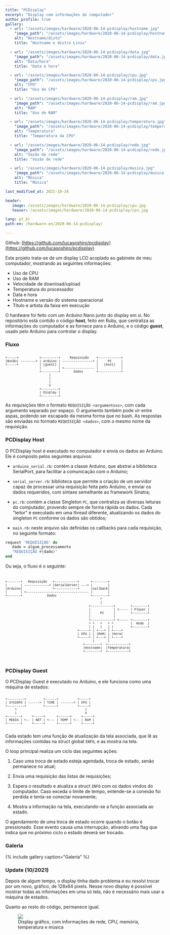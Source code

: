 ```yaml
---
title: "PCDisplay"
excerpt: "Display com informações do computador"
author_profile: true
gallery:
  - url: "/assets/images/hardware/2020-06-14-pcdisplay/hostname.jpg"
    "image_path": "/assets/images/hardware/2020-06-14-pcdisplay/hostname.jpg"
    alt: "Hostname/disto"
    title: "Hostname e distro Linux"

  - url: "/assets/images/hardware/2020-06-14-pcdisplay/data.jpg"
    "image_path": "/assets/images/hardware/2020-06-14-pcdisplay/data.jpg"
    alt: "Data/hora"
    title: "Data e hora"

  - url: "/assets/images/hardware/2020-06-14-pcdisplay/cpu.jpg"
    "image_path": "/assets/images/hardware/2020-06-14-pcdisplay/cpu.jpg"
    alt: "CPU"
    title: "Uso de CPU"

  - url: "/assets/images/hardware/2020-06-14-pcdisplay/ram.jpg"
    "image_path": "/assets/images/hardware/2020-06-14-pcdisplay/ram.jpg"
    alt: "RAM"
    title: "Uso de RAM"

  - url: "/assets/images/hardware/2020-06-14-pcdisplay/temperatura.jpg"
    "image_path": "/assets/images/hardware/2020-06-14-pcdisplay/temperatura.jpg"
    alt: "Temperatura"
    title: "Temperatura da CPU"

  - url: "/assets/images/hardware/2020-06-14-pcdisplay/rede.jpg"
    "image_path": "/assets/images/hardware/2020-06-14-pcdisplay/rede.jpg"
    alt: "Vazão de rede"
    title: "Vazão de rede"

  - url: "/assets/images/hardware/2020-06-14-pcdisplay/musica.jpg"
    "image_path": "/assets/images/hardware/2020-06-14-pcdisplay/musica.jpg"
    alt: "Música"
    title: "Música"

last_modified_at: 2021-10-24

header:
   image: /assets/images/hardware/2020-06-14-pcdisplay/cpu.jpg
   teaser: /assets/images/hardware/2020-06-14-pcdisplay/cpu.jpg

lang: pt_br
path-en: /hardware-en/2020-06-14-pcdisplay/

---
```


Github: [https://github.com/lucasoshiro/pcdisplay](https://github.com/lucasoshiro/pcdisplay)

Este projeto trata-se de um display LCD acoplado ao gabinete de meu computador,
mostrando as seguintes informações:

- Uso de CPU
- Uso de RAM
- Velocidade de download/upload
- Temperatura do processador
- Data e hora
- Hostname e versão do sistema operacional
- Título e artista da faixa em execução

O hardware foi feito com um Arduino Nano junto do display em si. No repositório
está contido o código __host__, feito em Ruby, que centraliza as informações do
computador e as fornece para o Arduino, e o código __guest__, usado pelo Arduino
para controlar o display.

### Fluxo
<pre style="font-size: 10px; font-family: courier">

+-----+           +---------+     Requisição    +------------+
|Botão| --------> | Arduino | ----------------> |     PC     |
+-----+           | (guest) |                   |   (host)   |
                  |         | <---------------- |            |
                  +---------+       Dados       +------------+
                       |
                       |
                       |
                       V
                  +---------+
                  | Display |
                  +---------+
</pre>

As requisições têm o formato `REQUISIÇÃO <argumentoss>`, com cada argumento
separado por espaço. O argumento também pode vir entre aspas, podendo ser
escapado da mesma forma que no bash. As respostas são enviadas no formato
`REQUISIÇÃO <dados>`, com o mesmo nome da requisição.

### PCDisplay Host

O PCDisplay host é executado no computador e envia os dados ao Arduino. Ele é
composto pelos seguintes arquivos:

- `arduino_serial.rb`: contém a classe Arduino, que abstrai a biblioteca
  SerialPort, para facilitar a comunicação com o Arduino;

- `serial_server.rb`: biblioteca que permite a criação de um servidor capaz de
  processar uma requisição feita pelo Arduino, e enviar os dados requeridos, com
  sintaxe semelhante ao framework Sinatra;

- `pc.rb`: contém a classe Singleton `PC`, que centraliza as diversas leituras
  do computador, provendo sempre de forma rápida os dados. Cada "leitor" é
  executado em uma thread diferente, atualizando os dados do singleton `PC`
  conforme os dados são obtidos;

- `main.rb`: neste arquivo são definidas os callbacks para cada requisição, no
  seguinte formato:

~~~ruby
request 'REQUISIÇÃO' do
   dado = algum_processamento
   "REQUISIÇÃO #{dado}"
end
~~~


Ou seja, o fluxo é o seguinte:

<pre style="font-size: 10px; font-family: courier">


+-------+   Requisição   +------------+      +--------+
|       | -------------> |SerialServer| ---> |        |
|Arduino|                +------------+      |callback|
|       | <--------------------------------- |        |
+-------+             Dados                  +--------+
                                                  ^
                                                  |
                                            +------------+        +--------+
                                            |            | <----- | Player |
                                            |     PC     |        +--------+
                                            |            |
                                            +------------+ <----- +--------+
                                            ^ ^   ^   ^ ^         |  Rede  |
                                            | |   |   | |         +--------+
                                      +-----+ | +---+ | +----+
                                      | CPU | | |RAM| | |Hora|
                                      +-----+ | +---+ | +----+
                                              |       |
                                         +--------+  +-----------+
                                         |Hostname|  |Temperatura|
                                         +--------+  +-----------+


</pre>

### PCDisplay Guest

O PCDisplay Guest é executado no Arduino, e ele funciona como uma máquina de
estados:

<pre style="font-size: 10px; font-family: courier">

+---------+         +------+          +-----+
| SYSINFO | ------> | TIME | -------> | CPU |
+---------+         +------+          +-----+
     ^                                    |
     |                                    V
+-------+     +-----+      +------+     +-----+
| MEDIA | <-- | NET | <--- | TEMP | <-- | RAM |
+-------+     +-----+      +------+     +-----+

</pre>

Cada estado tem uma função de atualização da tela associada, que lê as
informações contidas na struct global `INFO`, e as mostra na tela.

O loop principal realiza um ciclo das seguintes ações:

1. Caso uma troca de estado esteja agendada, troca de estado, senão permanece no
   atual;

2. Envia uma requisição das listas de requisições;

3. Espera o resultado e atualiza a struct `INFO` com os dados vindos do
   computador. Caso exceda o limite de tempo, entende-se a conexão foi perdida e
   tenta-se conectar novamente;

4. Mostra a informação na tela, executando-se a função associada ao estado.

O agendamento de uma troca de estado ocorre quando o botão é pressionado. Esse
evento causa uma interrupção, ativando uma flag que indica que no próximo ciclo
o estado deverá ser trocado.


### Galeria
{% include gallery caption="Galeria" %}


### Update (10/2021)

Depois de algum tempo, o display tinha dado problema e eu resolvi trocar por um
novo, gráfico, de 128x64 pixels. Nesse novo display é possível mostrar todas as
informações em uma só tela, não é necessário mais usar a máquina de estados.

Quanto ao resto do código, permanece igual.

<div class="img-container">
  <figure>
    <img class="large" src="{{ site.baseurl }}/assets/images/hardware/2020-06-14-pcdisplay/128.jpg">
    <figcaption>Display gráfico, com informações de rede, CPU, memória, temperatura e música</figcaption>
  </figure>
</div>

